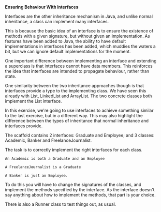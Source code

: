 <b>Ensuring Behaviour With Interfaces</b>

Interfaces are the other inheritance mechanism in Java, and unlike normal inheritance, a class can implement many interfaces.

This is because the basic idea of an interface is to ensure the existence of methods with a given signature, but without given an implementation. As features have been added to Java, the ability to have default implementations in interfaces has been added, which muddies the waters a bit, but we can ignore default implementations for the moment.

One important difference between implementing an interface and extending a superclass is that interfaces cannot have data members. This reinforces the idea that interfaces are intended to propagate behaviour, rather than state.

One similarity between the two inheritance approaches though is that interfaces provide a type to the implementing class. We have seen this already with List, LinkedList and ArrayList. The two concrete classes both implement the List interface.

In this exercise, we're going to use interfaces to achieve something similar to the last exercise, but in a different way. This may also highlight the difference between the types of inheritance that normal inheritance and interfaces provide.

The scaffold contains 2 interfaces: Graduate and Employee; and 3 classes: Academic, Banker and FreelanceJournalist.

The task is to correctly implement the right interfaces for each class.

    An Academic is both a Graduate and an Employee

    A FreelanceJournalist is a Graduate

    A Banker is just an Employee.

To do this you will have to change the signatures of the classes, and implement the methods specified by the interface. As the interface doesn't say anything about how to implement the methods, that part is your choice.

There is also a Runner class to test things out, as usual.